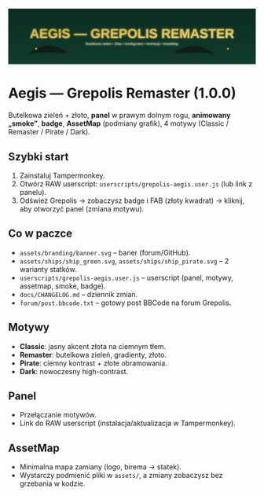 <p align="center">
  <img src="./assets/branding/banner.svg" width="920" alt="Aegis banner"/>
</p>

# Aegis — Grepolis Remaster (1.0.0)

Butelkowa zieleń + złoto, **panel** w prawym dolnym rogu, **animowany „smoke”**, **badge**, **AssetMap** (podmiany grafik), 4 motywy (Classic / Remaster / Pirate / Dark).

## Szybki start
1. Zainstaluj Tampermonkey.
2. Otwórz RAW userscript: `userscripts/grepolis-aegis.user.js` (lub link z panelu).
3. Odśwież Grepolis → zobaczysz badge i FAB (złoty kwadrat) → kliknij, aby otworzyć panel (zmiana motywu).

## Co w paczce
- `assets/branding/banner.svg` – baner (forum/GitHub).
- `assets/ships/ship_green.svg`, `assets/ships/ship_pirate.svg` – 2 warianty statków.
- `userscripts/grepolis-aegis.user.js` – userscript (panel, motywy, assetmap, smoke, badge).
- `docs/CHANGELOG.md` – dziennik zmian.
- `forum/post.bbcode.txt` – gotowy post BBCode na forum Grepolis.

## Motywy
- **Classic**: jasny akcent złota na ciemnym tłem.
- **Remaster**: butelkowa zieleń, gradienty, złoto.
- **Pirate**: ciemny kontrast + złote obramowania.
- **Dark**: nowoczesny high-contrast.

## Panel
- Przełączanie motywów.
- Link do RAW userscript (instalacja/aktualizacja w Tampermonkey).

## AssetMap
- Minimalna mapa zamiany (logo, birema → statek).
- Wystarczy podmienić pliki w `assets/`, a zmiany zobaczysz bez grzebania w kodzie.
